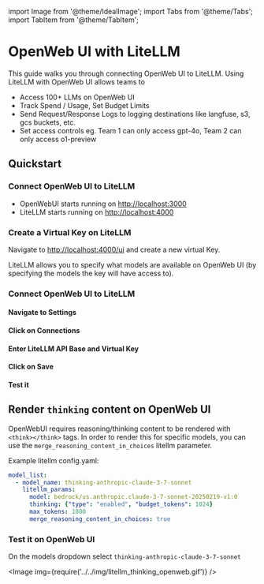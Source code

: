 import Image from '@theme/IdealImage';
import Tabs from '@theme/Tabs';
import TabItem from '@theme/TabItem';

# OpenWeb UI with LiteLLM

This guide walks you through connecting OpenWeb UI to LiteLLM. Using LiteLLM with OpenWeb UI allows teams to 
- Access 100+ LLMs on OpenWeb UI
- Track Spend / Usage, Set Budget Limits 
- Send Request/Response Logs to logging destinations like langfuse, s3, gcs buckets, etc.
- Set access controls eg. Team 1 can only access gpt-4o, Team 2 can only access o1-preview

## Quickstart


### Connect OpenWeb UI to LiteLLM

- OpenWebUI starts running on [http://localhost:3000](http://localhost:3000)
- LiteLLM starts running on [http://localhost:4000](http://localhost:4000)

### Create a Virtual Key on LiteLLM 

Navigate to [http://localhost:4000/ui](http://localhost:4000/ui) and create a new virtual Key. 

LiteLLM allows you to specify what models are available on OpenWeb UI (by specifying the models the key will have access to).

### Connect OpenWeb UI to LiteLLM

#### Navigate to Settings 

#### Click on Connections 

#### Enter LiteLLM API Base and Virtual Key

#### Click on Save

#### Test it

## Render `thinking` content on OpenWeb UI

OpenWebUI requires reasoning/thinking content to be rendered with `<think></think>` tags. In order to render this for specific models, you can use the `merge_reasoning_content_in_choices` litellm parameter.

Example litellm config.yaml:

```yaml
model_list:
  - model_name: thinking-anthropic-claude-3-7-sonnet
    litellm_params:
      model: bedrock/us.anthropic.claude-3-7-sonnet-20250219-v1:0
      thinking: {"type": "enabled", "budget_tokens": 1024}
      max_tokens: 1080
      merge_reasoning_content_in_choices: true
```

### Test it on OpenWeb UI

On the models dropdown select `thinking-anthropic-claude-3-7-sonnet`

<Image img={require('../../img/litellm_thinking_openweb.gif')} />




